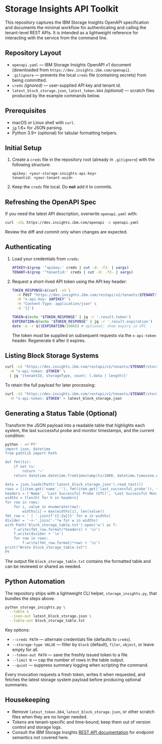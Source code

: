 # Storage Insights API Toolkit

This repository captures the IBM Storage Insights OpenAPI specification and documents the minimal workflow for authenticating and calling the tenant-level REST APIs. It is intended as a lightweight reference for interacting with the service from the command line.

## Repository Layout

- `openapi.yaml` &mdash; IBM Storage Insights OpenAPI v1 document (downloaded from `https://dev.insights.ibm.com/openapi`).
- `.gitignore` &mdash; prevents the local `creds` file (containing secrets) from being committed.
- `creds` *(ignored)* &mdash; user-supplied API key and tenant id.
- `latest_block_storage.json`, `latest_token.b64` *(optional)* &mdash; scratch files produced by the example commands below.

## Prerequisites

- macOS or Linux shell with `curl`.
- [`jq`](https://stedolan.github.io/jq/) 1.6+ for JSON parsing.
- Python 3.9+ (optional) for tabular formatting helpers.

## Initial Setup

1. Create a `creds` file in the repository root (already in `.gitignore`) with the following structure:

   ```text
   apikey: <your-storage-insights-api-key>
   tenantid: <your-tenant-uuid>
   ```

2. Keep the `creds` file local. Do **not** add it to commits.

## Refreshing the OpenAPI Spec

If you need the latest API description, overwrite `openapi.yaml` with:

```bash
curl -sSL https://dev.insights.ibm.com/openapi -o openapi.yaml
```

Review the diff and commit only when changes are expected.

## Authenticating

1. Load your credentials from `creds`:

   ```bash
   APIKEY=$(grep '^apikey:' creds | cut -d: -f2- | xargs)
   TENANT=$(grep '^tenantid:' creds | cut -d: -f2- | xargs)
   ```

2. Request a short-lived API token using the API key header:

   ```bash
   TOKEN_RESPONSE=$(curl -sS \
     -X POST "https://dev.insights.ibm.com/restapi/v1/tenants/$TENANT/token" \
     -H "x-api-key: $APIKEY" \
     -H "Content-Type: application/json" \
     -d '{}')

   TOKEN=$(echo "$TOKEN_RESPONSE" | jq -r '.result.token')
   EXPIRATION=$(echo "$TOKEN_RESPONSE" | jq -r '.result.expiration')
   date -u -r $((EXPIRATION/1000)) # optional: show expiry in UTC
   ```

   The token must be supplied on subsequent requests via the `x-api-token` header. Regenerate it after it expires.

## Listing Block Storage Systems

```bash
curl -sS "https://dev.insights.ibm.com/restapi/v1/tenants/$TENANT/storage-systems?storage-type=block" \
  -H "x-api-token: $TOKEN" \
  | jq '{tenantId, storageType, count: (.data | length)}'
```

To retain the full payload for later processing:

```bash
curl -sS "https://dev.insights.ibm.com/restapi/v1/tenants/$TENANT/storage-systems?storage-type=block" \
  -H "x-api-token: $TOKEN" > latest_block_storage.json
```

## Generating a Status Table (Optional)

Transform the JSON payload into a readable table that highlights each system, the last successful probe and monitor timestamps, and the current condition:

```bash
python - <<'PY'
import json, datetime
from pathlib import Path

def fmt(ts):
    if not ts:
        return '—'
    return datetime.datetime.fromtimestamp(ts/1000, datetime.timezone.utc).isoformat()

data = json.loads(Path('latest_block_storage.json').read_text())
rows = [(item.get('name',''), fmt(item.get('last_successful_probe')), fmt(item.get('last_successful_monitor')), item.get('condition','unknown')) for item in data.get('data', [])]
headers = ('Name', 'Last Successful Probe (UTC)', 'Last Successful Monitor (UTC)', 'Condition')
widths = [len(h) for h in headers]
for row in rows:
    for i, value in enumerate(row):
        widths[i] = max(widths[i], len(value))
fmt_row = ' | '.join(f'{{:{w}}}' for w in widths)
divider = '-+-'.join('-'*w for w in widths)
with Path('block_storage_table.txt').open('w') as f:
    f.write(fmt_row.format(*headers) + '\n')
    f.write(divider + '\n')
    for row in rows:
        f.write(fmt_row.format(*row) + '\n')
print("Wrote block_storage_table.txt")
PY
```

The output file `block_storage_table.txt` contains the formatted table and can be reviewed or shared as needed.

## Python Automation

The repository ships with a lightweight CLI helper, `storage_insights.py`, that bundles the steps above.

```bash
python storage_insights.py \
  --table \
  --json-out latest_block_storage.json \
  --table-out block_storage_table.txt
```

Key options:

- `--creds PATH` &mdash; alternate credentials file (defaults to `creds`).
- `--storage-type VALUE` &mdash; filter by `block` (default), `filer`, `object`, or leave empty for all.
- `--token-out PATH` &mdash; save the freshly issued token to a file.
- `--limit N` &mdash; cap the number of rows in the table output.
- `--quiet` &mdash; suppress summary logging when scripting the command.

Every invocation requests a fresh token, writes it when requested, and fetches the latest storage system payload before producing optional summaries.

## Housekeeping

- Remove `latest_token.b64`, `latest_block_storage.json`, or other scratch files when they are no longer needed.
- Tokens are tenant-specific and time-bound; keep them out of version control and storage logs.
- Consult the IBM Storage Insights [REST API documentation](https://www.ibm.com/docs/en/storage-insights) for endpoint semantics not covered here.
